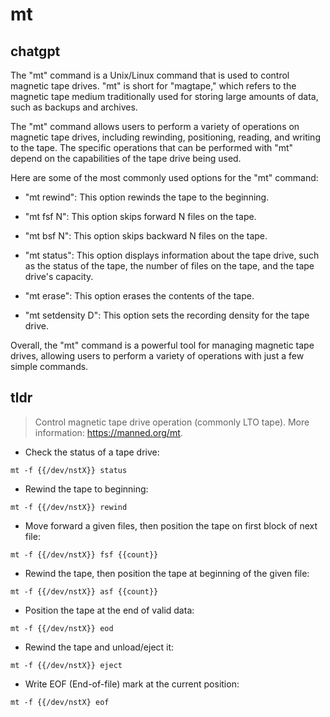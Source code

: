 # mt 
## chatgpt 
The "mt" command is a Unix/Linux command that is used to control magnetic tape drives. "mt" is short for "magtape," which refers to the magnetic tape medium traditionally used for storing large amounts of data, such as backups and archives.

The "mt" command allows users to perform a variety of operations on magnetic tape drives, including rewinding, positioning, reading, and writing to the tape. The specific operations that can be performed with "mt" depend on the capabilities of the tape drive being used.

Here are some of the most commonly used options for the "mt" command:

- "mt rewind": This option rewinds the tape to the beginning.

- "mt fsf N": This option skips forward N files on the tape.

- "mt bsf N": This option skips backward N files on the tape.

- "mt status": This option displays information about the tape drive, such as the status of the tape, the number of files on the tape, and the tape drive's capacity.

- "mt erase": This option erases the contents of the tape.

- "mt setdensity D": This option sets the recording density for the tape drive.

Overall, the "mt" command is a powerful tool for managing magnetic tape drives, allowing users to perform a variety of operations with just a few simple commands. 

## tldr 
 
> Control magnetic tape drive operation (commonly LTO tape).
> More information: <https://manned.org/mt>.

- Check the status of a tape drive:

`mt -f {{/dev/nstX}} status`

- Rewind the tape to beginning:

`mt -f {{/dev/nstX}} rewind`

- Move forward a given files, then position the tape on first block of next file:

`mt -f {{/dev/nstX}} fsf {{count}}`

- Rewind the tape, then position the tape at beginning of the given file:

`mt -f {{/dev/nstX}} asf {{count}}`

- Position the tape at the end of valid data:

`mt -f {{/dev/nstX}} eod`

- Rewind the tape and unload/eject it:

`mt -f {{/dev/nstX}} eject`

- Write EOF (End-of-file) mark at the current position:

`mt -f {{/dev/nstX} eof`
